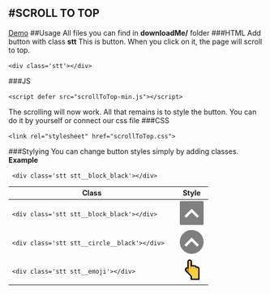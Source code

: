 #SCROLL TO TOP
---
[Demo](https://www.google.com/)
##Usage
All files you can find in __downloadMe/__ folder
###HTML
Add button with class __stt__
This is button. When you click on it, the page will scroll to top.
```
<div class='stt'></div>
```
###JS
```
<script defer src="scrollToTop-min.js"></script> 
```
The scrolling will now work. All that remains is to style the button. You can do it by yourself or connect our css file
###CSS
```
<link rel="stylesheet" href="scrollToTop.css">
```
###Stylying
You can change button styles simply by adding classes.
__Example__
```
 <div class='stt stt__block_black'></div> 
```

| Class        | Style           | 
| ------------- |:-------------:|
| ```<div class='stt stt__block_black'></div>  ``` | ![stt__block_black](media/stt__block_black.jpg) |
| ```<div class='stt stt__circle__black'></div>  ``` | ![stt__circle__black](media/stt__circle__black.jpg) | 
| ```<div class='stt stt__emoji'></div>  ``` | ![stt__block_black](media/stt__emoji.jpg) | 


<!-- ![Demo](media/demo.gif) -->
